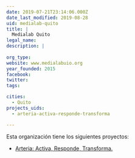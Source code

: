```yaml
---
date: 2019-07-21T23:14:06.000Z
date_last_modified: 2019-08-28
uid: medialab-quito
title: |
  Medialab Quito
legal_name: 
description: |
  
org_type: 
website: www.medialabuio.org
year_founded: 2015
facebook: 
twitter: 
tags:

cities: 
  - Quito
projects_uids:
  - arteria-activa-responde-transforma

---
```


Esta organización tiene los siguientes proyectos:

- [Arteria: Activa, Responde, Transforma.](/proyectos/arteria-activa-responde-transforma)
